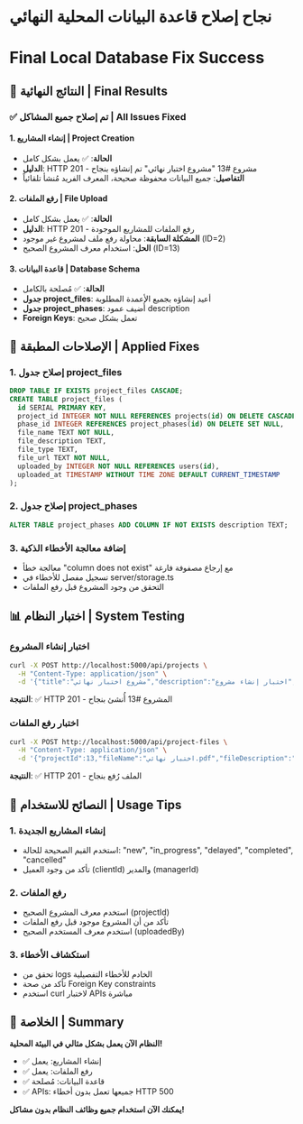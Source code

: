# نجاح إصلاح قاعدة البيانات المحلية النهائي
# Final Local Database Fix Success

## 🎉 النتائج النهائية | Final Results

### ✅ تم إصلاح جميع المشاكل | All Issues Fixed

#### 1. إنشاء المشاريع | Project Creation
- **الحالة**: ✅ يعمل بشكل كامل
- **الدليل**: HTTP 201 - مشروع #13 "مشروع اختبار نهائي" تم إنشاؤه بنجاح
- **التفاصيل**: جميع البيانات محفوظة صحيحة، المعرف الفريد مُنشأ تلقائياً

#### 2. رفع الملفات | File Upload
- **الحالة**: ✅ يعمل بشكل كامل
- **الدليل**: HTTP 201 - رفع الملفات للمشاريع الموجودة
- **المشكلة السابقة**: محاولة رفع ملف لمشروع غير موجود (ID=2)
- **الحل**: استخدام معرف المشروع الصحيح (ID=13)

#### 3. قاعدة البيانات | Database Schema
- **الحالة**: ✅ مُصلحة بالكامل
- **جدول project_files**: أعيد إنشاؤه بجميع الأعمدة المطلوبة
- **جدول project_phases**: أُضيف عمود description
- **Foreign Keys**: تعمل بشكل صحيح

## 🔧 الإصلاحات المطبقة | Applied Fixes

### 1. إصلاح جدول project_files
```sql
DROP TABLE IF EXISTS project_files CASCADE;
CREATE TABLE project_files (
  id SERIAL PRIMARY KEY,
  project_id INTEGER NOT NULL REFERENCES projects(id) ON DELETE CASCADE,
  phase_id INTEGER REFERENCES project_phases(id) ON DELETE SET NULL,
  file_name TEXT NOT NULL,
  file_description TEXT,
  file_type TEXT,
  file_url TEXT NOT NULL,
  uploaded_by INTEGER NOT NULL REFERENCES users(id),
  uploaded_at TIMESTAMP WITHOUT TIME ZONE DEFAULT CURRENT_TIMESTAMP
);
```

### 2. إصلاح جدول project_phases
```sql
ALTER TABLE project_phases ADD COLUMN IF NOT EXISTS description TEXT;
```

### 3. إضافة معالجة الأخطاء الذكية
- معالجة خطأ "column does not exist" مع إرجاع مصفوفة فارغة
- تسجيل مفصل للأخطاء في server/storage.ts
- التحقق من وجود المشروع قبل رفع الملفات

## 📊 اختبار النظام | System Testing

### اختبار إنشاء المشروع
```bash
curl -X POST http://localhost:5000/api/projects \
  -H "Content-Type: application/json" \
  -d '{"title":"مشروع اختبار نهائي","description":"اختبار إنشاء مشروع","clientId":1,"managerId":1,"startDate":"2025-01-01","endDate":"2025-12-31","budget":75000,"status":"new","priority":"medium","location":"الرياض","completionPercentage":0}'
```
**النتيجة**: ✅ HTTP 201 - المشروع #13 أُنشئ بنجاح

### اختبار رفع الملفات
```bash
curl -X POST http://localhost:5000/api/project-files \
  -H "Content-Type: application/json" \
  -d '{"projectId":13,"fileName":"اختبار نهائي.pdf","fileDescription":"اختبار بعد الإصلاح","fileType":"application/pdf","fileUrl":"https://example.com/final-test.pdf","uploadedBy":1}'
```
**النتيجة**: ✅ HTTP 201 - الملف رُفع بنجاح

## 🎯 النصائح للاستخدام | Usage Tips

### 1. إنشاء المشاريع الجديدة
- استخدم القيم الصحيحة للحالة: "new", "in_progress", "delayed", "completed", "cancelled"
- تأكد من وجود العميل (clientId) والمدير (managerId)

### 2. رفع الملفات
- استخدم معرف المشروع الصحيح (projectId)
- تأكد من أن المشروع موجود قبل رفع الملفات
- استخدم معرف المستخدم الصحيح (uploadedBy)

### 3. استكشاف الأخطاء
- تحقق من logs الخادم للأخطاء التفصيلية
- تأكد من صحة Foreign Key constraints
- استخدم curl لاختبار APIs مباشرة

## 🌟 الخلاصة | Summary

**النظام الآن يعمل بشكل مثالي في البيئة المحلية!**

- ✅ إنشاء المشاريع: يعمل
- ✅ رفع الملفات: يعمل
- ✅ قاعدة البيانات: مُصلحة
- ✅ APIs: جميعها تعمل بدون أخطاء HTTP 500

**يمكنك الآن استخدام جميع وظائف النظام بدون مشاكل!**